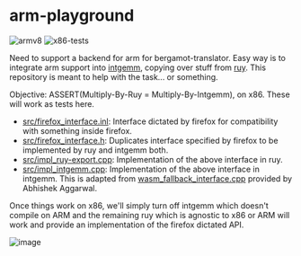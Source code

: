 # arm-playground

![armv8](https://github.com/jerinphilip/arm-playground/actions/workflows/arm-compiles.yml/badge.svg)
![x86-tests](https://github.com/jerinphilip/arm-playground/actions/workflows/tests.yml/badge.svg)


Need to support a backend for arm for bergamot-translator. Easy way is to
integrate arm support into [intgemm](https://github.com/kpu/intgemm), copying
over stuff from [ruy](https://github.com/google/ruy). This repository is meant
to help with the task... or something. 

Objective: ASSERT(Multiply-By-Ruy = Multiply-By-Intgemm), on x86. These will work as tests here.

* [src/firefox\_interface.inl](src/firefox_interface.inl): Interface dictated by firefox for compatibility with something inside firefox.
* [src/firefox\_interface.h](src/firefox_interface.h): Duplicates interface specified by firefox to be implemented by ruy and intgemm both.
* [src/impl\_ruy-export.cpp](src/impl_ruy-export.cpp): Implementation of the above interface in ruy.
* [src/impl\_intgemm.cpp](src/impl_intgemm.cpp): Implementation of the above interface in intgemm. This is adapted from [wasm\_fallback\_interface.cpp](https://github.com/browsermt/marian-dev/blob/master/src/tensors/cpu/wasm_intgemm_fallback.cpp) provided by Abhishek Aggarwal.

Once things work on x86, we'll simply turn off intgemm which doesn't compile on
ARM and the remaining ruy which is agnostic to x86 or ARM will work and provide
an implementation of the firefox dictated API.

![image](https://user-images.githubusercontent.com/727292/139909229-7648899c-1d97-4fc7-9def-a310aa815da9.png)
